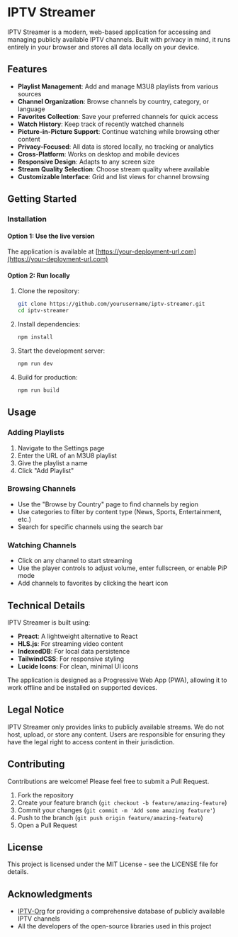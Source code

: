 # IPTV Streamer

IPTV Streamer is a modern, web-based application for accessing and managing publicly available IPTV channels. Built with privacy in mind, it runs entirely in your browser and stores all data locally on your device.

## Features

- **Playlist Management**: Add and manage M3U8 playlists from various sources
- **Channel Organization**: Browse channels by country, category, or language
- **Favorites Collection**: Save your preferred channels for quick access
- **Watch History**: Keep track of recently watched channels
- **Picture-in-Picture Support**: Continue watching while browsing other content
- **Privacy-Focused**: All data is stored locally, no tracking or analytics
- **Cross-Platform**: Works on desktop and mobile devices
- **Responsive Design**: Adapts to any screen size
- **Stream Quality Selection**: Choose stream quality where available
- **Customizable Interface**: Grid and list views for channel browsing

## Getting Started

### Installation

#### Option 1: Use the live version

The application is available at [https://your-deployment-url.com](https://your-deployment-url.com)

#### Option 2: Run locally

1. Clone the repository:
   ```bash
   git clone https://github.com/yourusername/iptv-streamer.git
   cd iptv-streamer
   ```

2. Install dependencies:
   ```bash
   npm install
   ```

3. Start the development server:
   ```bash
   npm run dev
   ```

4. Build for production:
   ```bash
   npm run build
   ```

## Usage

### Adding Playlists

1. Navigate to the Settings page
2. Enter the URL of an M3U8 playlist
3. Give the playlist a name
4. Click "Add Playlist"

### Browsing Channels

- Use the "Browse by Country" page to find channels by region
- Use categories to filter by content type (News, Sports, Entertainment, etc.)
- Search for specific channels using the search bar

### Watching Channels

- Click on any channel to start streaming
- Use the player controls to adjust volume, enter fullscreen, or enable PiP mode
- Add channels to favorites by clicking the heart icon

## Technical Details

IPTV Streamer is built using:

- **Preact**: A lightweight alternative to React
- **HLS.js**: For streaming video content
- **IndexedDB**: For local data persistence
- **TailwindCSS**: For responsive styling
- **Lucide Icons**: For clean, minimal UI icons

The application is designed as a Progressive Web App (PWA), allowing it to work offline and be installed on supported devices.

## Legal Notice

IPTV Streamer only provides links to publicly available streams. We do not host, upload, or store any content. Users are responsible for ensuring they have the legal right to access content in their jurisdiction.

## Contributing

Contributions are welcome! Please feel free to submit a Pull Request.

1. Fork the repository
2. Create your feature branch (`git checkout -b feature/amazing-feature`)
3. Commit your changes (`git commit -m 'Add some amazing feature'`)
4. Push to the branch (`git push origin feature/amazing-feature`)
5. Open a Pull Request

## License

This project is licensed under the MIT License - see the LICENSE file for details.

## Acknowledgments

- [IPTV-Org](https://github.com/iptv-org) for providing a comprehensive database of publicly available IPTV channels
- All the developers of the open-source libraries used in this project
